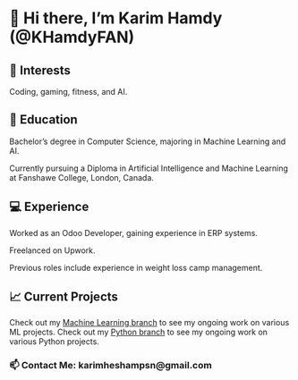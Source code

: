<h1>👋 Hi there, I’m Karim Hamdy (@KHamdyFAN)</h1>


<h2>👀 Interests</h2>
Coding, gaming, fitness, and AI.


<h2>🌱 Education</h2>

Bachelor’s degree in Computer Science, majoring in Machine Learning and AI.

Currently pursuing a Diploma in Artificial Intelligence and Machine Learning at Fanshawe College, London, Canada.

<h2>💻 Experience</h2>

Worked as an Odoo Developer, gaining experience in ERP systems.

Freelanced on Upwork.

Previous roles include experience in weight loss camp management.

<h2>📈 Current Projects</h2>

Check out my [Machine Learning branch](https://github.com/KHamdyFAN/KHamdyFAN/tree/ML) to see my ongoing work on various ML projects.
Check out my [Python branch](https://github.com/KHamdyFAN/KHamdyFAN/tree/Python/Projects) to see my ongoing work on various Python projects.

<h3>📫 Contact Me: karimheshampsn@gmail.com</h3>

